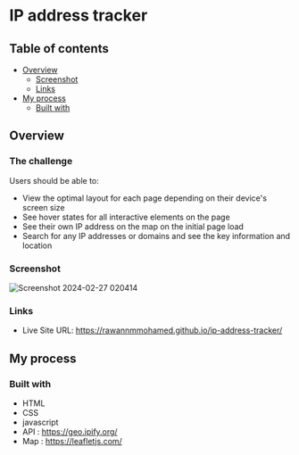 # IP address tracker 


## Table of contents

- [Overview](#overview)
  - [Screenshot](#screenshot)
  - [Links](#links)
- [My process](#my-process)
  - [Built with](#built-with)
  

## Overview

### The challenge

Users should be able to:

- View the optimal layout for each page depending on their device's screen size
- See hover states for all interactive elements on the page
- See their own IP address on the map on the initial page load
- Search for any IP addresses or domains and see the key information and location

### Screenshot

![Screenshot 2024-02-27 020414](https://github.com/rawannmmohamed/ip-address-tracker/assets/76457482/8cfe2e9f-ecbc-4d00-adb9-2716f6d65fc2)


### Links

- Live Site URL: https://rawannmmohamed.github.io/ip-address-tracker/

## My process

### Built with

- HTML
- CSS 
- javascript
- API : https://geo.ipify.org/
- Map : https://leafletjs.com/


